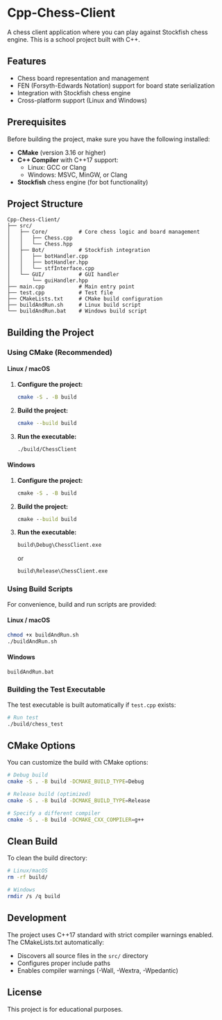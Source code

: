 # Cpp-Chess-Client

A chess client application where you can play against Stockfish chess engine. This is a school project built with C++.

## Features

- Chess board representation and management
- FEN (Forsyth-Edwards Notation) support for board state serialization
- Integration with Stockfish chess engine
- Cross-platform support (Linux and Windows)

## Prerequisites

Before building the project, make sure you have the following installed:

- **CMake** (version 3.16 or higher)
- **C++ Compiler** with C++17 support:
  - Linux: GCC or Clang
  - Windows: MSVC, MinGW, or Clang
- **Stockfish** chess engine (for bot functionality)

## Project Structure

```
Cpp-Chess-Client/
├── src/
│   ├── Core/          # Core chess logic and board management
│   │   ├── Chess.cpp
│   │   └── Chess.hpp
│   ├── Bot/           # Stockfish integration
│   │   ├── botHandler.cpp
│   │   ├── botHandler.hpp
│   │   └── stfInterface.cpp
│   └── GUI/           # GUI handler
│       └── guiHandler.hpp
├── main.cpp           # Main entry point
├── test.cpp           # Test file
├── CMakeLists.txt     # CMake build configuration
├── buildAndRun.sh     # Linux build script
└── buildAndRun.bat    # Windows build script
```

## Building the Project

### Using CMake (Recommended)

#### Linux / macOS

1. **Configure the project:**
   ```bash
   cmake -S . -B build
   ```

2. **Build the project:**
   ```bash
   cmake --build build
   ```

3. **Run the executable:**
   ```bash
   ./build/ChessClient
   ```

#### Windows

1. **Configure the project:**
   ```cmd
   cmake -S . -B build
   ```

2. **Build the project:**
   ```cmd
   cmake --build build
   ```

3. **Run the executable:**
   ```cmd
   build\Debug\ChessClient.exe
   ```
   or
   ```cmd
   build\Release\ChessClient.exe
   ```

### Using Build Scripts

For convenience, build and run scripts are provided:

#### Linux / macOS
```bash
chmod +x buildAndRun.sh
./buildAndRun.sh
```

#### Windows
```cmd
buildAndRun.bat
```

### Building the Test Executable

The test executable is built automatically if `test.cpp` exists:

```bash
# Run test
./build/chess_test
```

## CMake Options

You can customize the build with CMake options:

```bash
# Debug build
cmake -S . -B build -DCMAKE_BUILD_TYPE=Debug

# Release build (optimized)
cmake -S . -B build -DCMAKE_BUILD_TYPE=Release

# Specify a different compiler
cmake -S . -B build -DCMAKE_CXX_COMPILER=g++
```

## Clean Build

To clean the build directory:

```bash
# Linux/macOS
rm -rf build/

# Windows
rmdir /s /q build
```

## Development

The project uses C++17 standard with strict compiler warnings enabled. The CMakeLists.txt automatically:
- Discovers all source files in the `src/` directory
- Configures proper include paths
- Enables compiler warnings (-Wall, -Wextra, -Wpedantic)

## License

This project is for educational purposes.
